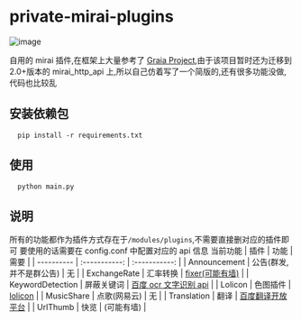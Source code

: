 # private-mirai-plugins
![image](https://img.shields.io/badge/python-3.7+-green.svg)

自用的 mirai 插件,在框架上大量参考了 [Graia Project](https://github.com/GraiaProject/Application),由于该项目暂时还为迁移到 2.0+版本的 mirai_http_api 上,所以自己仿着写了一个简版的,还有很多功能没做,代码也比较乱

## 安装依赖包

```
  pip install -r requirements.txt
```

## 使用

```
  python main.py
```

## 说明

所有的功能都作为插件方式存在于`/modules/plugins`,不需要直接删对应的插件即可
要使用的话需要在 config.conf 中配置对应的 api 信息
当前功能
| 插件 | 功能 | 需要 |
| ---------- | :-----------: | :-----------: |
| Announcement | 公告(群发,并不是群公告) | 无 |
| ExchangeRate | 汇率转换 | [fixer(可能有墙)](https://fixer.io/) |
| KeywordDetection | 屏蔽关键词 | [百度 ocr 文字识别 api](https://cloud.baidu.com/product/ocr_general) |
| Lolicon | 色图插件 | [lolicon](https://api.lolicon.app/#/setu) |
| MusicShare | 点歌(网易云) | 无 |
| Translation | 翻译 | [百度翻译开放平台](https://fanyi-api.baidu.com/) |
| UrlThumb | 快览 | (可能有墙) |

